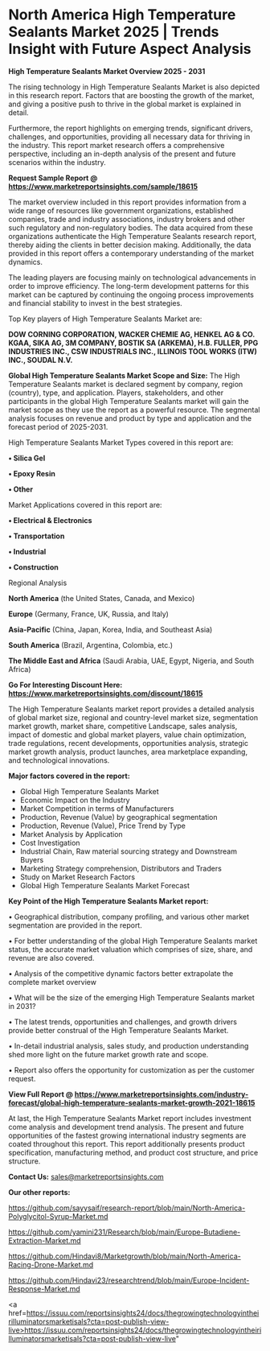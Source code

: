 # North America High Temperature Sealants Market 2025 | Trends Insight with Future Aspect Analysis

<Strong> High Temperature Sealants Market Overview 2025 - 2031</strong>

The rising technology in High Temperature Sealants Market is also depicted in this research report. Factors that are boosting the growth of the market, and giving a positive push to thrive in the global market is explained in detail.

Furthermore, the report highlights on emerging trends, significant drivers, challenges, and opportunities, providing all necessary data for thriving in the industry. This report market research offers a comprehensive perspective, including an in-depth analysis of the present and future scenarios within the industry.

<strong>Request Sample Report @ <a href=https://www.marketreportsinsights.com/sample/18615>https://www.marketreportsinsights.com/sample/18615</a></strong>

The market overview included in this report provides information from a wide range of resources like government organizations, established companies, trade and industry associations, industry brokers and other such regulatory and non-regulatory bodies. The data acquired from these organizations authenticate the High Temperature Sealants research report, thereby aiding the clients in better decision making. Additionally, the data provided in this report offers a contemporary understanding of the market dynamics.

The leading players are focusing mainly on technological advancements in order to improve efficiency. The long-term development patterns for this market can be captured by continuing the ongoing process improvements and financial stability to invest in the best strategies.

Top Key players of High Temperature Sealants Market are:

<strong>DOW CORNING CORPORATION, WACKER CHEMIE AG, HENKEL AG & CO. KGAA, SIKA AG, 3M COMPANY, BOSTIK SA (ARKEMA), H.B. FULLER, PPG INDUSTRIES INC., CSW INDUSTRIALS INC., ILLINOIS TOOL WORKS (ITW) INC., SOUDAL N.V.</strong>

<strong><b>Global High Temperature Sealants Market Scope and Size:</b></strong>
The High Temperature Sealants market is declared segment by company, region (country), type, and application. Players, stakeholders, and other participants in the global High Temperature Sealants market will gain the market scope as they use the report as a powerful resource. The segmental analysis focuses on revenue and product by type and application and the forecast period of 2025-2031.

High Temperature Sealants Market Types covered in this report are:

<strong>• Silica Gel

• Epoxy Resin

• Other</strong>

Market Applications covered in this report are:

<strong>• Electrical & Electronics

• Transportation

• Industrial

• Construction</strong> 

Regional Analysis

<strong>North America</strong> (the United States, Canada, and Mexico)

<strong>Europe</strong> (Germany, France, UK, Russia, and Italy)

<strong>Asia-Pacific</strong> (China, Japan, Korea, India, and Southeast Asia)

<strong>South America</strong> (Brazil, Argentina, Colombia, etc.)

<strong>The Middle East and Africa</strong> (Saudi Arabia, UAE, Egypt, Nigeria, and South Africa)

<strong>Go For Interesting Discount Here: <a href=https://www.marketreportsinsights.com/discount/18615>https://www.marketreportsinsights.com/discount/18615</a></strong>

The High Temperature Sealants market report provides a detailed analysis of global market size, regional and country-level market size, segmentation market growth, market share, competitive Landscape, sales analysis, impact of domestic and global market players, value chain optimization, trade regulations, recent developments, opportunities analysis, strategic market growth analysis, product launches, area marketplace expanding, and technological innovations.

<strong><b>Major factors covered in the report:</b></strong>
<ul>
  <li>Global High Temperature Sealants Market </li>
  <li>Economic Impact on the Industry</li>
  <li>Market Competition in terms of Manufacturers</li>
  <li>Production, Revenue (Value) by geographical segmentation</li>
  <li>Production, Revenue (Value), Price Trend by Type</li>
  <li>Market Analysis by Application</li>
  <li>Cost Investigation</li>
  <li>Industrial Chain, Raw material sourcing strategy and Downstream Buyers</li>
  <li>Marketing Strategy comprehension, Distributors and Traders</li>
  <li>Study on Market Research Factors</li>
  <li>Global High Temperature Sealants Market Forecast</li>
</ul>

<strong><b>Key Point of the High Temperature Sealants Market report:</b></strong>

• Geographical distribution, company profiling, and various other market segmentation are provided in the report.

• For better understanding of the global High Temperature Sealants market status, the accurate market valuation which comprises of size, share, and revenue are also covered.

• Analysis of the competitive dynamic factors better extrapolate the complete market overview

• What will be the size of the emerging High Temperature Sealants market in 2031?

• The latest trends, opportunities and challenges, and growth drivers provide better construal of the High Temperature Sealants Market.

• In-detail industrial analysis, sales study, and production understanding shed more light on the future market growth rate and scope.

• Report also offers the opportunity for customization as per the customer request.

<strong><b>View Full Report @ <a href=https://www.marketreportsinsights.com/industry-forecast/global-high-temperature-sealants-market-growth-2021-18615>https://www.marketreportsinsights.com/industry-forecast/global-high-temperature-sealants-market-growth-2021-18615</a></b></strong>


At last, the High Temperature Sealants Market report includes investment come analysis and development trend analysis. The present and future opportunities of the fastest growing international industry segments are coated throughout this report. This report additionally presents product specification, manufacturing method, and product cost structure, and price structure.

<strong>Contact Us:</strong>
sales@marketreportsinsights.com

<strong>Our other reports:</strong>

<a href=https://github.com/sayysaif/research-report/blob/main/North-America-Polyglycitol-Syrup-Market.md>https://github.com/sayysaif/research-report/blob/main/North-America-Polyglycitol-Syrup-Market.md</a>

<a href=https://github.com/yamini231/Research/blob/main/Europe-Butadiene-Extraction-Market.md>https://github.com/yamini231/Research/blob/main/Europe-Butadiene-Extraction-Market.md</a>

<a href=https://github.com/Hindavi8/Marketgrowth/blob/main/North-America-Racing-Drone-Market.md>https://github.com/Hindavi8/Marketgrowth/blob/main/North-America-Racing-Drone-Market.md</a>

<a href=https://github.com/Hindavi23/researchtrend/blob/main/Europe-Incident-Response-Market.md>https://github.com/Hindavi23/researchtrend/blob/main/Europe-Incident-Response-Market.md</a>

<a href=https://issuu.com/reportsinsights24/docs/thegrowingtechnologyintheirilluminatorsmarketisals?cta=post-publish-view-live>https://issuu.com/reportsinsights24/docs/thegrowingtechnologyintheirilluminatorsmarketisals?cta=post-publish-view-live</a>"

